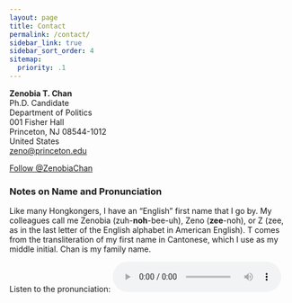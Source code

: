 ```yaml
---
layout: page
title: Contact
permalink: /contact/
sidebar_link: true
sidebar_sort_order: 4
sitemap:
  priority: .1
---
```


<b>Zenobia T. Chan</b><br>
Ph.D. Candidate <br>
Department of Politics <br>
001 Fisher Hall <br>
Princeton, NJ 08544-1012 <br>
United States <br>
<a href="mailto:zeno@princeton.edu" target="_blank">zeno@princeton.edu</a>


<a href="https://twitter.com/ZenobiaChan?ref_src=twsrc%5Etfw" class="twitter-follow-button" data-show-count="false">Follow @ZenobiaChan</a><script async src="https://platform.twitter.com/widgets.js" charset="utf-8"></script>


### Notes on Name and Pronunciation

Like many Hongkongers, I have an “English” first name that I go by. My colleagues call me Zenobia (zuh-<b>noh</b>-bee-uh), Zeno (<b>zee</b>-noh), or Z (zee, as in the last letter of the English alphabet in American English). T comes from the transliteration of my first name in Cantonese, which I use as my middle initial. Chan is my family name. 

Listen to the pronunciation:
<audio
	controls
	src="/assets/pronunciation.m4a">
		Your browser does not support the <code>audio</code> element.
</audio>

